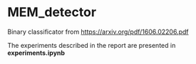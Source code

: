 # MEM_detector

Binary classificator from https://arxiv.org/pdf/1606.02206.pdf

The experiments described in the report are presented in **experiments.ipynb**
